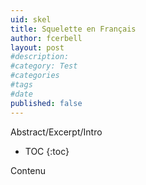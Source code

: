 ```yaml
---
uid: skel
title: Squelette en Français
author: fcerbell
layout: post
#description:
#category: Test
#categories
#tags
#date
published: false
---
```



Abstract/Excerpt/Intro

* TOC
{:toc}

Contenu


